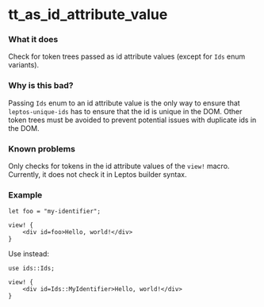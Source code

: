 <!-- WARNING: This file has been autogenerated. Don't edit it!
Instead, edit the documentation comment in the lint's src/lib.rs file. -->

# tt_as_id_attribute_value

### What it does

Check for token trees passed as id attribute values (except for `Ids` enum variants).

### Why is this bad?

Passing `Ids` enum to an id attribute value is the only way to ensure that
`leptos-unique-ids` has to ensure that the id is unique in the DOM. Other token
trees must be avoided to prevent potential issues with duplicate ids in the DOM.

### Known problems

Only checks for tokens in the id attribute values of the `view!` macro.
Currently, it does not check it in Leptos builder syntax.

### Example

```rust,ignore
let foo = "my-identifier";

view! {
    <div id=foo>Hello, world!</div>
}
```

Use instead:

```rust,ignore
use ids::Ids;

view! {
    <div id=Ids::MyIdentifier>Hello, world!</div>
}
```
